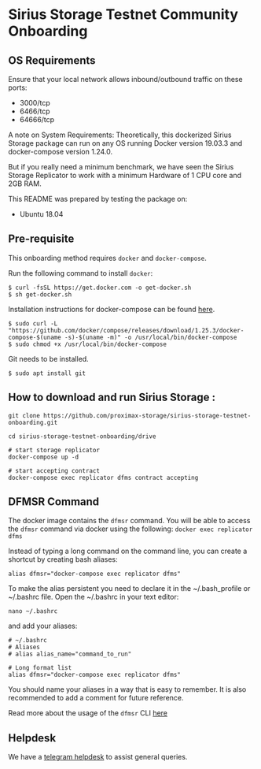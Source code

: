 # Sirius Storage Testnet Community Onboarding

## OS Requirements
Ensure that your local network allows inbound/outbound traffic on these ports:
- 3000/tcp
- 6466/tcp
- 64666/tcp

A note on System Requirements:
Theoretically, this dockerized Sirius Storage package can run on any OS running Docker version 19.03.3 and docker-compose version 1.24.0.

But if you really need a minimum benchmark, we have seen the Sirius Storage Replicator to work with a minimum Hardware of 1 CPU core and 2GB RAM.

This README was prepared by testing the package on:
- Ubuntu 18.04


## Pre-requisite
This onboarding method requires `docker` and `docker-compose`.  

Run the following command to install `docker`:
```
$ curl -fsSL https://get.docker.com -o get-docker.sh
$ sh get-docker.sh
```

Installation instructions for docker-compose can be found [here](https://docs.docker.com/compose/install/).

```
$ sudo curl -L "https://github.com/docker/compose/releases/download/1.25.3/docker-compose-$(uname -s)-$(uname -m)" -o /usr/local/bin/docker-compose
$ sudo chmod +x /usr/local/bin/docker-compose
```

Git needs to be installed.
```
$ sudo apt install git
```

## How to download and run Sirius Storage :

```
git clone https://github.com/proximax-storage/sirius-storage-testnet-onboarding.git

cd sirius-storage-testnet-onboarding/drive

# start storage replicator
docker-compose up -d

# start accepting contract
docker-compose exec replicator dfms contract accepting
```

## DFMSR Command
The docker image contains the `dfmsr` command. You will be able to access the `dfmsr` command via docker using the following:
`docker exec replicator dfms` 

Instead of typing a long command on the command line, you can create a shortcut by creating bash aliases:
```
alias dfmsr="docker-compose exec replicator dfms"
```

To make the alias persistent you need to declare it in the ~/.bash_profile or ~/.bashrc file. Open the ~/.bashrc in your text editor:
```
nano ~/.bashrc
```
and add your aliases:

```
# ~/.bashrc
# Aliases
# alias alias_name="command_to_run"

# Long format list
alias dfmsr="docker-compose exec replicator dfms"
```

You should name your aliases in a way that is easy to remember. It is also recommended to add a comment for future reference.

Read more about the usage of the `dfmsr` CLI [here](https://storagedocs.xpxsirius.io/)


## Helpdesk
We have a [telegram helpdesk](https://t.me/proximaxhelpdesk) to assist general queries.
